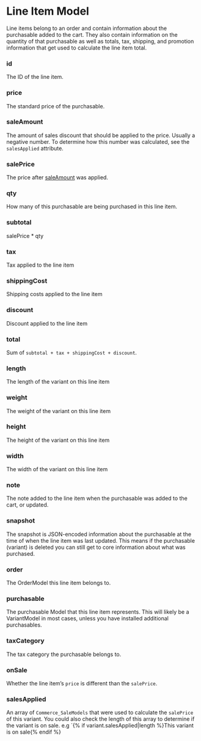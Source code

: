 # Line Item Model

Line items belong to an order and contain information about the purchasable added to the cart. They also contain information on the quantity of that purchasable as well as totals, tax, shipping, and promotion information that get used to calculate the line item total.

### id

The ID of the line item.

### price

The standard price of the purchasable.

### saleAmount

The amount of sales discount that should be applied to the price. Usually a negative number. To determine how this number was calculated, see the `salesApplied` attribute.

### salePrice

The price after [saleAmount](#saleamount) was applied.

### qty

How many of this purchasable are being purchased in this line item.

### subtotal

salePrice * qty

### tax

Tax applied to the line item

### shippingCost

Shipping costs applied to the line item

### discount

Discount applied to the line item

### total

Sum of `subtotal + tax + shippingCost + discount`.

### length

The length of the variant on this line item

### weight

The weight of the variant on this line item

### height

The height of the variant on this line item

### width

The width of the variant on this line item

### note

The note added to the line item when the purchasable was added to the cart, or updated.

### snapshot

The snapshot is JSON-encoded information about the purchasable at the time of when the line item was last updated.
This means if the purchasable (variant) is deleted you can still get to core information about what was purchased.

### order

The OrderModel this line item belongs to.

### purchasable

The purchasable Model that this line item represents. This will likely be a VariantModel in most cases, unless you have installed additional purchasables.

### taxCategory

The tax category the purchasable belongs to.

### onSale

Whether the line item’s `price` is different than the `salePrice`.

### salesApplied

An array of `Commerce_SaleModels` that were used to calculate the `salePrice` of this variant. You could also check the length of this array to determine if the variant is on sale. e.g `{% if variant.salesApplied|length %}This variant is on sale{% endif %}
